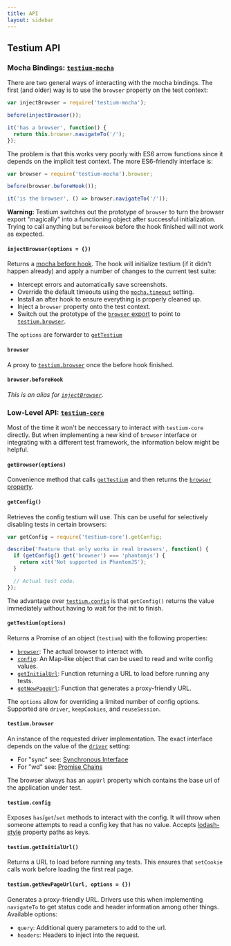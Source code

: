 ```yaml
---
title: API
layout: sidebar
---
```


## Testium API

### Mocha Bindings: [`testium-mocha`](https://www.npmjs.com/package/testium-mocha)

There are two general ways of interacting with the mocha bindings.
The first (and older) way is to use the `browser` property on the test context:

```js
var injectBrowser = require('testium-mocha');

before(injectBrowser());

it('has a browser', function() {
  return this.browser.navigateTo('/');
});
```

The problem is that this works very poorly with ES6 arrow functions since it depends on the implicit test context.
The more ES6-friendly interface is:

```js
var browser = require('testium-mocha').browser;

before(browser.beforeHook());

it('is the browser', () => browser.navigateTo('/'));
```

**Warning:** Testium switches out the prototype of `browser` to turn the browser export "magically" into a functioning object after successful initialization.
Trying to call anything but `beforeHook` before the hook finished will not work as expected.

#### `injectBrowser(options = {})`

Returns a [mocha before hook](http://mochajs.org/#hooks).
The hook will initialize testium (if it didn't happen already)
and apply a number of changes to the current test suite:

* Intercept errors and automatically save screenshots.
* Override the default timeouts using the [`mocha.timeout`](/config.html#mocha-timeout) setting.
* Install an after hook to ensure everything is properly cleaned up.
* Inject a `browser` property onto the test context.
* Switch out the prototype of the [`browser` export](/api/#browser) to point to [`testium.browser`](/api/#testium-browser).

The `options` are forwarder to [`getTestium`](/api/#gettestium-options)

#### `browser`

A proxy to [`testium.browser`](/api/#testium-browser) once the before hook finished.

#### `browser.beforeHook`

*This is an alias for [`injectBrowser`](/api/#injectbrowser-options).*

### Low-Level API: [`testium-core`](https://www.npmjs.com/package/testium-core)

Most of the time it won't be neccessary to interact with `testium-core` directly.
But when implementing a new kind of `browser` interface or integrating with a different test framework,
the information below might be helpful.

#### `getBrowser(options)`

Convenience method that calls [`getTestium`](/api/#gettestium-options) and then returns the [`browser` property](/api/#testium-browser).

#### `getConfig()`

Retrieves the config testium will use.
This can be useful for selectively disabling tests in certain browsers:

```js
var getConfig = require('testium-core').getConfig;

describe('Feature that only works in real browsers', function() {
  if (getConfig().get('browser') === 'phantomjs') {
    return xit('Not supported in PhantomJS');
  }

  // Actual test code.
});
```

The advantage over [`testium.config`](/api/#testium-config) is that `getConfig()` returns the value immediately without having to wait for the init to finish.

#### `getTestium(options)`

Returns a Promise of an object (`testium`) with the following properties:

* [`browser`](/api/#testium-browser): The actual browser to interact with.
* [`config`](/api/#testium-config): An Map-like object that can be used to read and write config values.
* [`getInitialUrl`](/api/#testium-getinitialurl):
  Function returning a URL to load before running any tests.
* [`getNewPageUrl`](/api/#testium-getnewpageurl-url-options):
  Function that generates a proxy-friendly URL.

The `options` allow for overriding a limited number of config options.
Supported are `driver`, `keepCookies`, and `reuseSession`.

#### `testium.browser`

An instance of the requested driver implementation.
The exact interface depends on the value of the [`driver`](/config.html#driver) setting:

* For "sync" see: [Synchronous Interface](/api/sync/)
* For "wd" see: [Promise Chains](api/wd/)

The browser always has an `appUrl` property which contains the base url of the application under test.

#### `testium.config`

Exposes `has`/`get`/`set` methods to interact with the config.
It will throw when someone attempts to read a config key that has no value.
Accepts [lodash-style](https://lodash.com/docs#get) property paths as keys.

#### `testium.getInitialUrl()`

Returns a URL to load before running any tests.
This ensures that `setCookie` calls work before loading the first real page.

#### `testium.getNewPageUrl(url, options = {})`

Generates a proxy-friendly URL.
Drivers use this when implementing `navigateTo` to get status code and header information among other things.
Available options:

* `query`: Additional query parameters to add to the url.
* `headers`: Headers to inject into the request.

